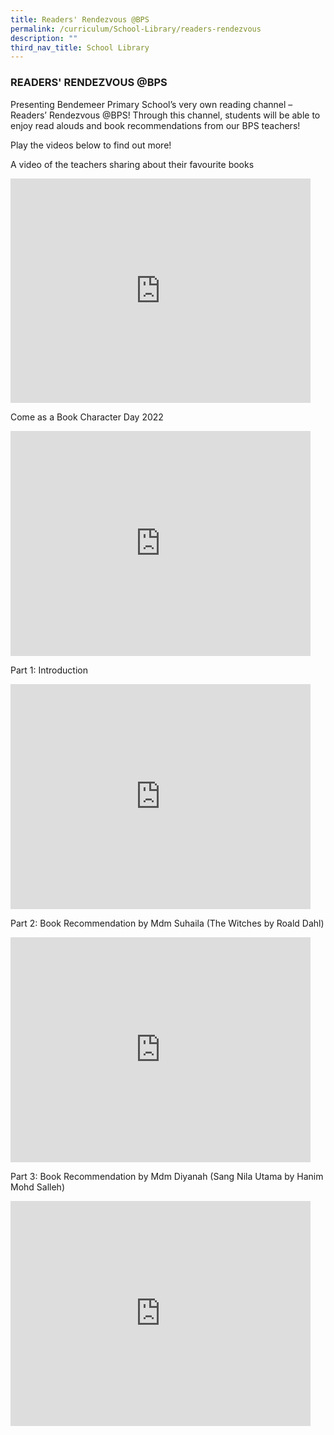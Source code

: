 ```yaml
---
title: Readers' Rendezvous @BPS
permalink: /curriculum/School-Library/readers-rendezvous
description: ""
third_nav_title: School Library
---
```

### READERS' RENDEZVOUS @BPS

Presenting Bendemeer Primary School’s very own reading channel – Readers’ Rendezvous @BPS! Through this channel, students will be able to enjoy read alouds and book recommendations from our BPS teachers!

Play the videos below to find out more! 

A video of the teachers sharing about their favourite books

<iframe width="480" height="359" src="https://www.youtube.com/embed/uRJvCldKcvo" title="BPS teachers sharing about their favourite books" frameborder="0" allow="accelerometer; autoplay; clipboard-write; encrypted-media; gyroscope; picture-in-picture" allowfullscreen></iframe>

Come as a Book Character Day 2022

<iframe width="480" height="360" src="https://www.youtube.com/embed/3A5StmKRyI0" title="2022 Come as a Book Character Day" frameborder="0" allow="accelerometer; autoplay; clipboard-write; encrypted-media; gyroscope; picture-in-picture" allowfullscreen></iframe>

Part 1: Introduction

<iframe width="480" height="360" src="https://www.youtube.com/embed/mJKUNMv90TU" title="Readers' Rendezvous @ BPS (Part 1)" frameborder="0" allow="accelerometer; autoplay; clipboard-write; encrypted-media; gyroscope; picture-in-picture" allowfullscreen></iframe>

Part 2: Book Recommendation by Mdm Suhaila (The Witches by Roald Dahl)

<iframe width="480" height="360" src="https://www.youtube.com/embed/bEWoX89Tb_4" title="Readers' Rendezvous @ BPS (Part 2)" frameborder="0" allow="accelerometer; autoplay; clipboard-write; encrypted-media; gyroscope; picture-in-picture" allowfullscreen></iframe>

Part 3: Book Recommendation by Mdm Diyanah (Sang Nila Utama by Hanim Mohd Salleh)

<iframe width="480" height="360" src="https://www.youtube.com/embed/swg-o5axXCc" title="Readers' Rendezvous @ BPS (Part 3)" frameborder="0" allow="accelerometer; autoplay; clipboard-write; encrypted-media; gyroscope; picture-in-picture" allowfullscreen></iframe>